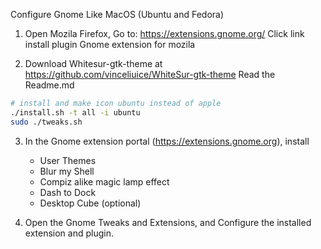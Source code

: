 
Configure Gnome Like MacOS (Ubuntu and Fedora)

1. Open Mozila Firefox, Go to: https://extensions.gnome.org/
   Click link install plugin Gnome extension for mozila

2.  Download Whitesur-gtk-theme at https://github.com/vinceliuice/WhiteSur-gtk-theme
    Read the Readme.md

   ```bash
   # install and make icon ubuntu instead of apple
   ./install.sh -t all -i ubuntu
   sudo ./tweaks.sh
   ```

3. In the Gnome extension portal (https://extensions.gnome.org), install
    - User Themes
    - Blur my Shell
    - Compiz alike magic lamp effect 
    - Dash to Dock 
    - Desktop Cube (optional)

4. Open the Gnome Tweaks and Extensions, and Configure the installed extension and plugin.